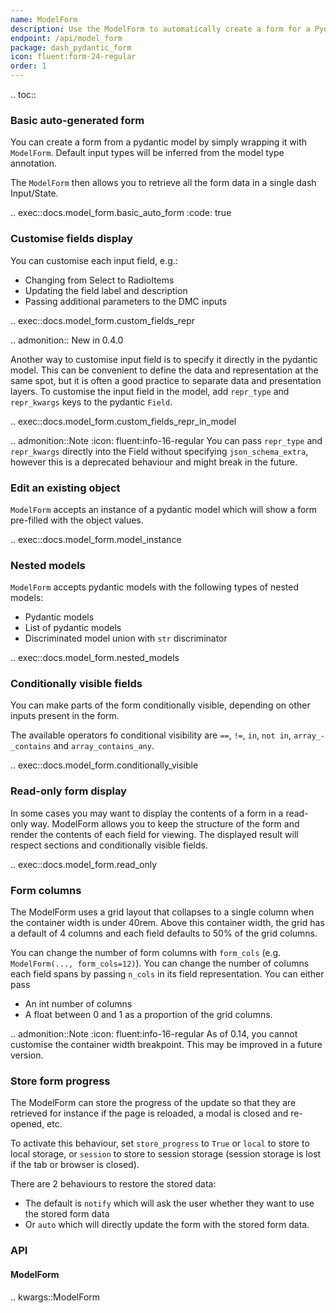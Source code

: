 ```yaml
---
name: ModelForm
description: Use the ModelForm to automatically create a form for a Pydantic model.
endpoint: /api/model_form
package: dash_pydantic_form
icon: fluent:form-24-regular
order: 1
---
```


.. toc::

### Basic auto-generated form

You can create a form from a pydantic model by simply wrapping it with `ModelForm`.
Default input types will be inferred from the model type annotation.

The `ModelForm` then allows you to retrieve all the form data in a single dash Input/State.

.. exec::docs.model_form.basic_auto_form
    :code: true


### Customise fields display

You can customise each input field, e.g.:
* Changing from Select to RadioItems
* Updating the field label and description
* Passing additional parameters to the DMC inputs

.. exec::docs.model_form.custom_fields_repr

.. admonition::
    New in 0.4.0

Another way to customise input field is to specify it directly in the pydantic model.
This can be convenient to define the data and representation at the same spot,
but it is often a good practice to separate data and presentation layers.
To customise the input field in the model, add `repr_type` and `repr_kwargs` keys to the pydantic `Field`.

.. exec::docs.model_form.custom_fields_repr_in_model

.. admonition::Note
    :icon: fluent:info-16-regular
    You can pass `repr_type` and `repr_kwargs` directly into the Field without specifying `json_schema_extra`,
    however this is a deprecated behaviour and might break in the future.

### Edit an existing object

`ModelForm` accepts an instance of a pydantic model which will show a form pre-filled with the object values.

.. exec::docs.model_form.model_instance

### Nested models

`ModelForm` accepts pydantic models with the following types of nested models:
* Pydantic models
* List of pydantic models
* Discriminated model union with `str` discriminator

.. exec::docs.model_form.nested_models

### Conditionally visible fields

You can make parts of the form conditionally visible, depending on other inputs present in the form.

The available operators fo conditional visibility are `==`, `!=`, `in`, `not in`, `array_-_contains` and `array_contains_any`.

.. exec::docs.model_form.conditionally_visible

### Read-only form display

In some cases you may want to display the contents of a form in a read-only way.
ModelForm allows you to keep the structure of the form and render the contents of each field for viewing.
The displayed result will respect sections and conditionally visible fields.

.. exec::docs.model_form.read_only

### Form columns

The ModelForm uses a grid layout that collapses to a single column when the container width is under 40rem.
Above this container width, the grid has a default of 4 columns and each field defaults to 50% of the grid columns.

You can change the number of form columns with `form_cols` (e.g. `ModelForm(..., form_cols=12)`).
You can change the number of columns each field spans by passing `n_cols` in its field representation. You can either pass
* An int number of columns
* A float between 0 and 1 as a proportion of the grid columns.

.. admonition::Note
    :icon: fluent:info-16-regular
    As of 0.14, you cannot customise the container width breakpoint. This may be improved in a future version.

### Store form progress

The ModelForm can store the progress of the update so that they are retrieved for instance if the page is reloaded, a modal is closed and re-opened, etc.

To activate this behaviour, set `store_progress` to `True` or `local` to store to local storage, or `session` to store to session storage (session storage is lost if the tab or browser is closed).

There are 2 behaviours to restore the stored data:
* The default is `notify` which will ask the user whether they want to use the stored form data
* Or `auto` which will directly update the form with the stored form data.

### API

#### ModelForm

.. kwargs::ModelForm
